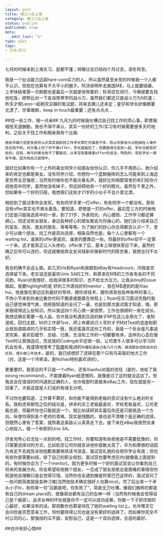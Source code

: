 ```yaml
--- 
layout: post
title: 靖江人在上海
category: 靖江人在上海
status: publish
published: true
meta: 
  _edit_last: "1"
type: post
tags: 
- 工作/实习 

---
```


七月的时候来到上海实习，屁都不懂；转眼过去已经四个月过去，凛冬将至。

我是一个扯淡能力远超hare-core实力的人，所以虽然夏至未至的时候我一个人都不认识，但现在也算有不大不小的圈子。阿汤哥明年去美国M$，马上就要结婚，上学快结束第一次刷题也是最后一次就是他带着的；标哥还在闵行，今晚就要去找他吃饭，顺带比对一下各自厚黑学的战斗力，虽然我们都还只是战斗力为5的渣；昨天才帮Leon一起刷完豆瓣的笔试题，将来去哪儿还未定；星仔和学长好像都要北漂了，世事难聊，keep in touch最重要；还有点点点...


##找一些工作、相一点亲##
九月九的时候我吐嘈过自己找工作的烦心事，即使我相信天道酬勤，我也不得不承认，其实一份好的工作/实习有时候需要很多天时地利。之前关于找工作和相亲我有个比喻:

    朋友作媒介绍室友给你认识其实就和找工作学长帮忙内推差不多，防止你那张大众脸掉在人堆中找也找不到。对方看上你了你不接offer，学长就尴尬了；但要是成功走到一起，学长也是有好处的。还有，再牛的推也免不了要面试，从来没有直接拿offer的说法。特别的，有些学长一直有牛推，因为他自己就很牛。

就好比如果你有一个上外的美女同学介绍朋友给你认识，你几乎不用担心，她介绍来的肯定也都是美女。没有同学介绍，你想你一个蓝鲸搬砖的怎么可能来到上海这家世界五百强呢；当然有时候你也不能光看名声，就好比你隔壁宿舍的哥们给你介绍他高中同学，虽然他没有妹子，但这妨碍他有一个好的眼光。虽然在千里之外，但如果有一个好的归宿，我想我们这些才21岁的小伙子不会介意北漂。

相信到了面试季你会发现，有些同学手里一打offer，有些同学一个都没有。那些没有offer其实也不用太着急，要知道，即使是一打的offer，最后签三方的时候他们还是只能挑选其中的一家。到了21岁，外表阳光、内心猥琐、工作学习都还算顺心，但还没有女朋友，身边各种好心的朋友都会为你操心的，她们会介绍来自己的室友、朋友、朋友的朋友，等等等等。为了她们的好心你总得都去认识一下，至少可以做个朋友。找工作是双向选择，相亲自然也是。每个人心里都有一个waiting list，谁家的offer更喜欢，谁家的要靠后一些。但最好的offer却不一定第一个来，这才是真正让人头疼的。offer来了后，基本上得很快答应下来，虽然的确之后你可以违约，但这就像抛弃女友另结新欢做新时代的陈世美，我想总归不太好。

我也的确不会这么做。前几天Iris和Ryan和我聊到eBay有headcount，问我是否选择留下来。老实说还挺喜欢Unix SA的工作，和原来在M$的工作各有各的不同风韵。Ryan对我很好，给我讲很多的知识，也不给太大压力，让我从tiny的issue做起。我要highlight的是`好的工作源自好的mentor`，我在M$遇到的是Xiao hui，他是我在那边见到最好的导师，跟你讲技术，跟你讲其他各种各样的事儿，不拘小节来到你身边看你代码干脆直接跪着在地毯上；Ryan在实习面试完我时我自己感觉神清气爽，他把我知道的全问了一遍，也是到那次面试我才知道，嗨，原来我晓得这么些知识。所以我这四个月心情一直很赞，工作也很顺利一直在成长。我想这确实需要一些人品，也许我没有遇到合适的妹子RP在这儿全用光了，谁知道呢。回归主题，M$的工作是Test，网上有篇自己人写的关于M$对Test的态度和职业规划道路讲的几乎和实情一致，我还蛮喜欢这份工作的，我是一个处女座凡事追求完美，喜欢扣细节、总结、归类，生活和工作的一切都要有序，这样的心态在做Test时让我很适应，而且我的Coding水平还很一般，公司里牛人很多可以学习的机会也多。我谨慎地思考了[陈皓](www.coolshell.cn)和我讲的`你要知道自己有几斤几两，搞清楚自信和自负的区别，埋头做三年技术`，是的，我已经想好了选择在那个只有鸟采取的地方工作（对，这是一个冷笑话，是fezhao特别喜欢讲的）。

更重要的，我答应的不只是一个offer，还有Xiaohui对我的信任（是的，他给了我strong recommand）。不能跟着Ryan挺遗憾的，就像是过了这村就没这店了。但我总会在错误的时间遇到正确的人，也许我那时直接来eBay工作，现在就是另一回事了。大抵这就是人们说的有缘无分吧。

不过你也要知道，工作算不算好，和你能不能得到老板的赏识没有什么绝对的关系。我和虎哥聊完之后的结论是，拼命的员工老板最喜欢，学校老板喜欢，公司老板也是，但最终你也只能挑选一个。就比如读研其实最后你还是只能挑选一个方向，纵使你得到各个老师的青睐。现实是残酷的，谁也说不清哪个是正确的选择。但既然心里有了答案，就照着这条路认认真真走下去。接下来在eBay我依然全身心地投入，做一个称职的Unix SA。

抒发完熊心壮志扯一点别的吧。找工作时，你要知道有些拒绝是不需要犹豫的，你只需要选择对的方式，比如航空公司你就告诉他你度数太高了，华为和摩根的话因为肯定不去就告诉他抱歉我要继续读书深造，面试官礼貌的会祝你学业有成；但也有些你是需要纠结，除了自己的职业规划，面试官也要考虑在内(就像我上面提到的，有时候你会为了一个mentor)。因为更多时候一个好的面试官会让你看到自己将来的发展方向，你会希望和他做个朋友，一旦成了朋友拒绝总是困难的事情但你知道他会理解只是会觉得可惜。当然你也会遇到像是阿里巴巴这样的，面试官问了一些问题简直就是各种刁难[当然他技术确实很好人也算nice]，完了后出来一个矛头小子hr，和你来一句“吕鹏是吧，你失败了”，简直无力吐嘈。像我们搬砖的都是有自己的dream place的，就像屌丝都有自己的女神一样（当然有时候我会觉得自己是个画家）。追求女神的坏处就是你不一定可以成功逆袭，你能一下子抓住她的心最好，如果没有的话，那抱歉你也算是待在了她的waiting list上。也许哪天它会问你是否愿意来工作，但你要晓得公司也是没有更好的选择了。而如果你完全不衬公司的心，那强扭的瓜不甜，安慰自己，这是一个双向选择，合适的最好。

##也许有好心情##
